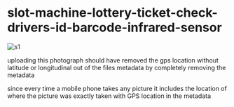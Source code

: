 # slot-machine-lottery-ticket-check-drivers-id-barcode-infrared-sensor

![s1](https://github.com/c4pt000/slot-machine-lottery-ticket-check-drivers-id-barcode-infrared-sensor/blob/main/IMG_20211108_103655315_HDR.jpg)



uploading this photograph should have removed the gps location without  latitude or longitudinal out of the files metadata by completely removing the metadata


since every time a mobile phone takes any picture it includes the location of where the picture was exactly taken with GPS location in the metadata

